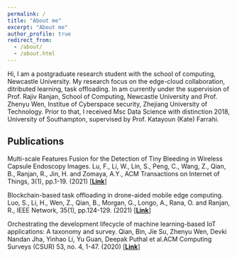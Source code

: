 ```yaml
---
permalink: /
title: "About me"
excerpt: "About me"
author_profile: true
redirect_from: 
  - /about/
  - /about.html
---
```


Hi, I am a postgraduate research student with the school of computing, Newcastle University.
My research focus on the edge-cloud collaboration, ditributed learning, task offloading. 
In am currently under the supervision of Prof. Rajiv Ranjan, School of Computing, Newcastle University and Prof. Zhenyu Wen, Institue of Cyberspace security, Zhejiang University of Technology.
Prior to that, I received Msc Data Science with distinction 2018, University of Southampton, supervised by Prof. Katayoun (Kate) Farrahi.

## Publications

Multi-scale Features Fusion for the Detection of Tiny Bleeding in Wireless Capsule Endoscopy Images. Lu, F., Li, W., Lin, S., Peng, C., Wang, Z., Qian, B., Ranjan, R., Jin, H. and Zomaya, A.Y., ACM Transactions on Internet of Things, 3(1), pp.1-19. (2021) [[**Link**](https://dl.acm.org/doi/pdf/10.1145/3477540)] 


Blockchain-based task offloading in drone-aided mobile edge computing. Luo, S., Li, H., Wen, Z., Qian, B., Morgan, G., Longo, A., Rana, O. and Ranjan, R., IEEE Network, 35(1), pp.124-129. (2021) [[**Link**](https://ieeexplore.ieee.org/stamp/stamp.jsp?arnumber=9355039)] 

Orchestrating the development lifecycle of machine learning-based IoT applications: A taxonomy and survey. Qian, Bin, Jie Su, Zhenyu Wen, Devki Nandan Jha, Yinhao Li, Yu Guan, Deepak Puthal et al.ACM Computing Surveys (CSUR) 53, no. 4, 1-47. (2020) [[**Link**](https://dl.acm.org/doi/pdf/10.1145/3398020)] 

